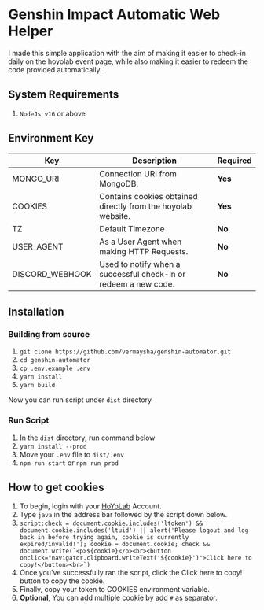 # Genshin Impact Automatic Web Helper

I made this simple application with the aim of making it easier to check-in daily on the hoyolab event page, while also making it easier to redeem the code provided automatically.

## System Requirements

1. `NodeJs v16` or above

## Environment Key

| Key             | Description                                                     | Required |
| --------------- | --------------------------------------------------------------- | -------- |
| MONGO_URI       | Connection URI from MongoDB.                                    | **Yes**  |
| COOKIES         | Contains cookies obtained directly from the hoyolab website.    | **Yes**  |
| TZ              | Default Timezone                                                | **No**   |
| USER_AGENT      | As a User Agent when making HTTP Requests.                      | **No**   |
| DISCORD_WEBHOOK | Used to notify when a successful check-in or redeem a new code. | **No**   |

## Installation

### Building from source

1. `git clone https://github.com/vermaysha/genshin-automator.git`
2. `cd genshin-automator`
3. `cp .env.example .env`
4. `yarn install`
5. `yarn build`

Now you can run script under `dist` directory

### Run Script

1. In the `dist` directory, run command below
2. `yarn install --prod`
3. Move your `.env` file to `dist/.env`
4. `npm run start` or `npm run prod`

## How to get cookies

1. To begin, login with your [HoYoLab](https://www.hoyolab.com/home) Account.
2. Type `java` in the address bar followed by the script down below.
3. `` script:check = document.cookie.includes('ltoken') && document.cookie.includes('ltuid') || alert('Please logout and log back in before trying again, cookie is currently expired/invalid!'); cookie = document.cookie; check && document.write(`<p>${cookie}</p><br><button onclick="navigator.clipboard.writeText('${cookie}')">Click here to copy!</button><br>`) ``
4. Once you've successfully ran the script, click the Click here to copy! button to copy the cookie.
5. Finally, copy your token to COOKIES environment variable.
6. **Optional**, You can add multiple cookie by add `#` as separator.
